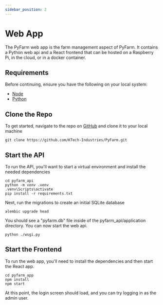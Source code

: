 ```yaml
---
sidebar_position: 2
---
```


# Web App

The PyFarm web app is the farm management aspect of PyFarm. It contains a Python
web api and a React frontend that can be hosted on a Raspberry Pi, in the cloud,
or in a docker container.

## Requirements

Before continuing, ensure you have the following on your local system:

- [Node](https://nodejs.org/en/)
- [Python](https://www.python.org/)

## Clone the Repo

To get started, navigate to the repo on
[GitHub](https://github.com/KTech-Industries/PyFarm) and clone it to your local
machine

```
git clone https://github.com/KTech-Industries/PyFarm.git
```

## Start the API

To run the API, you'll want to start a virtual environment and install the
needed dependencies

```
cd pyfarm_api
python -m venv .venv
.venv\Scripts\activate
pip install -r requirements.txt
```

Next, run the migrations to create an initial SQLite database

```
alembic upgrade head
```

You should see a "pyfarm.db" file inside of the pyfarm_api/application
directory. You can now start the web api.

```
python ./wsgi.py
```

## Start the Frontend

To run the web app, you'll need to install the dependencies and then start the
React app.

```
cd pyfarm_app
npm install
npm start
```

At this point, the login screen should load, and you can try logging in as the
admin user.
